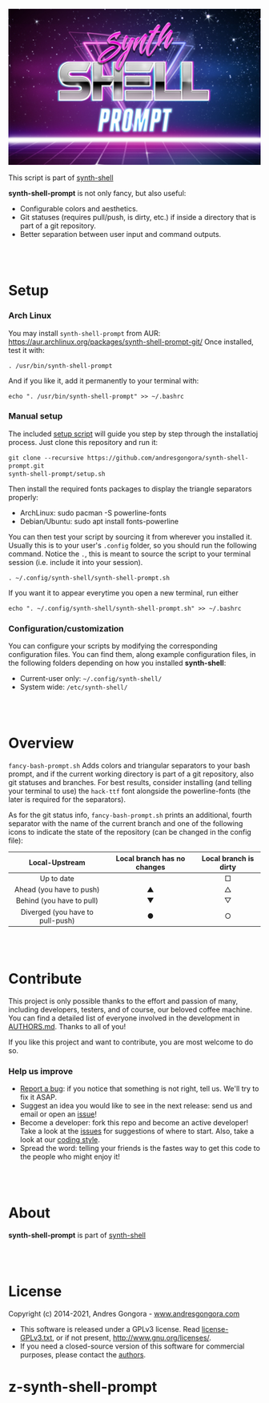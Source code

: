 ![synth-shell-prompt](doc/synth-shell-prompt.jpg)

This script is part of [synth-shell](https://github.com/andresgongora/synth-shell)

**synth-shell-prompt** is not only fancy, but also useful:
- Configurable colors and aesthetics.
- Git statuses (requires pull/push, is dirty, etc.) if inside a directory that
  is part of a git repository.
- Better separation between user input and command outputs.



<br/><br/>



<!--------------------------------------+-------------------------------------->
#                                     Setup
<!--------------------------------------+-------------------------------------->


### Arch Linux

You may install `synth-shell-prompt` from AUR:
https://aur.archlinux.org/packages/synth-shell-prompt-git/
Once installed, test it with:
```
. /usr/bin/synth-shell-prompt
```
And if you like it, add it permanently to your terminal with:
```
echo ". /usr/bin/synth-shell-prompt" >> ~/.bashrc
```



### Manual setup

The included [setup script](setup.sh) will guide you step by step through the
installatioj process. Just clone this repository and run it:
```
git clone --recursive https://github.com/andresgongora/synth-shell-prompt.git
synth-shell-prompt/setup.sh
```

Then install the required fonts packages to display the triangle separators properly:
- ArchLinux: sudo pacman -S powerline-fonts
- Debian/Ubuntu: sudo apt install fonts-powerline


You can then test your script by sourcing it from wherever you installed it.
Usually this is to your user's `.config` folder, so you should run the following
command. Notice the `.`, this is meant to source the script to your
terminal session (i.e. include it into your session).
```
. ~/.config/synth-shell/synth-shell-prompt.sh
```

If you want it to appear everytime you open a new terminal, run either
```
echo ". ~/.config/synth-shell/synth-shell-prompt.sh" >> ~/.bashrc
```



### Configuration/customization
You can configure your scripts by modifying the corresponding configuration
files. You can find them, along example configuration files, in the following
folders depending on how you installed **synth-shell**:

* Current-user only: `~/.config/synth-shell/`
* System wide: `/etc/synth-shell/`




<br/><br/>



<!--------------------------------------+-------------------------------------->
#                                    Overview
<!--------------------------------------+-------------------------------------->

`fancy-bash-prompt.sh` Adds colors and triangular separators to your bash
prompt, and if the current working directory is part of a git repository,
also git statuses and branches.
For best results, consider installing (and telling your terminal to use)
the `hack-ttf` font alongside the powerline-fonts (the later is required for
the separators).

As for the git status info, `fancy-bash-prompt.sh` prints an additional, fourth
separator with the name of the current branch and one of the following icons
to indicate the state of the repository (can be changed in the config file):

|          Local-Upstream          | Local branch has no changes | Local branch is dirty |
|:--------------------------------:|:---------------------------:|:---------------------:|
|            Up to date            |                             |           □           |
|     Ahead (you have to push)     |              ▲              |           △           |
|     Behind (you have to pull)    |              ▼              |           ▽           |
| Diverged (you have to pull-push) |              ●              |           ○           |




<br/><br/>



<!--------------------------------------+-------------------------------------->
#                                   Contribute
<!--------------------------------------+-------------------------------------->

This project is only possible thanks to the effort and passion of many,
including developers, testers, and of course, our beloved coffee machine.
You can find a detailed list of everyone involved in the development
in [AUTHORS.md](AUTHORS.md). Thanks to all of you!

If you like this project and want to contribute, you are most welcome to do so.



### Help us improve

* [Report a bug](https://github.com/andresgongora/synth-shell/issues/new/choose):
  if you notice that something is not right, tell us. We'll try to fix it ASAP.
* Suggest an idea you would like to see in the next release: send us
  and email or open an [issue](https://github.com/andresgongora/synth-shell/issues)!
* Become a developer: fork this repo and become an active developer!
  Take a look at the [issues](https://github.com/andresgongora/synth-shell/issues)
  for suggestions of where to start. Also, take a look at our
  [coding style](coding_style.md).
* Spread the word: telling your friends is the fastes way to get this code to
  the people who might enjoy it!



<br/><br/>



<!--------------------------------------+-------------------------------------->
#                                     About
<!--------------------------------------+-------------------------------------->

**synth-shell-prompt** is part of
[synth-shell](https://github.com/andresgongora/synth-shell)



<br/><br/>



<!--------------------------------------+-------------------------------------->
#                                    License
<!--------------------------------------+-------------------------------------->

Copyright (c) 2014-2021, Andres Gongora - www.andresgongora.com

* This software is released under a GPLv3 license.
  Read [license-GPLv3.txt](LICENSE),
  or if not present, <http://www.gnu.org/licenses/>.
* If you need a closed-source version of this software
  for commercial purposes, please contact the [authors](AUTHORS.md).
# z-synth-shell-prompt
